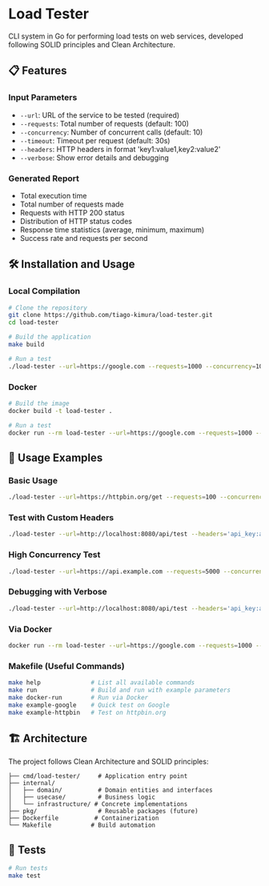 # Load Tester

CLI system in Go for performing load tests on web services, developed following SOLID principles and Clean Architecture.

## 📋 Features

### Input Parameters
- `--url`: URL of the service to be tested (required)
- `--requests`: Total number of requests (default: 100)
- `--concurrency`: Number of concurrent calls (default: 10)
- `--timeout`: Timeout per request (default: 30s)
- `--headers`: HTTP headers in format 'key1:value1,key2:value2'
- `--verbose`: Show error details and debugging

### Generated Report
- Total execution time
- Total number of requests made
- Requests with HTTP 200 status
- Distribution of HTTP status codes
- Response time statistics (average, minimum, maximum)
- Success rate and requests per second

## 🛠️ Installation and Usage

### Local Compilation

```bash
# Clone the repository
git clone https://github.com/tiago-kimura/load-tester.git
cd load-tester

# Build the application
make build

# Run a test
./load-tester --url=https://google.com --requests=1000 --concurrency=10
```

### Docker

```bash
# Build the image
docker build -t load-tester .

# Run a test
docker run --rm load-tester --url=https://google.com --requests=1000 --concurrency=10
```

## 📖 Usage Examples

### Basic Usage
```bash
./load-tester --url=https://httpbin.org/get --requests=100 --concurrency=5
```

### Test with Custom Headers
```bash
./load-tester --url=http://localhost:8080/api/test --headers='api_key:abc123,User-Agent:MyApp/1.0' --requests=100
```

### High Concurrency Test
```bash
./load-tester --url=https://api.example.com --requests=5000 --concurrency=50 --timeout=10s
```

### Debugging with Verbose
```bash
./load-tester --url=http://localhost:8080/api/test --headers='api_key:abc123' --verbose --requests=10
```

### Via Docker
```bash
docker run --rm load-tester --url=https://google.com --requests=1000 --concurrency=10
```

### Makefile (Useful Commands)
```bash
make help              # List all available commands
make run               # Build and run with example parameters
make docker-run        # Run via Docker
make example-google    # Quick test on Google
make example-httpbin   # Test on httpbin.org
```

## 🏗️ Architecture

The project follows Clean Architecture and SOLID principles:

```
├── cmd/load-tester/     # Application entry point
├── internal/
│   ├── domain/          # Domain entities and interfaces
│   ├── usecase/         # Business logic
│   └── infrastructure/ # Concrete implementations
├── pkg/                 # Reusable packages (future)
├── Dockerfile          # Containerization
└── Makefile           # Build automation
```

## 🧪 Tests

```bash
# Run tests
make test
